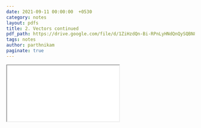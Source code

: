 ```yaml
---
date: 2021-09-11 00:00:00  +0530
category: notes
layout: pdfs
title: 2. Vectors continued
pdf_path: https://drive.google.com/file/d/1ZiHzdQn-Bi-RPnLyHNdQnQySQBN8xSrM/preview?usp=sharing
tags: notes
author: parthnikam
paginate: true
---
```


<iframe class="embed-pdf" src="{{ page.pdf_path }}#toolbar=0" seamless="seamless" scrolling="no" style="overflow:hidden"></iframe>
